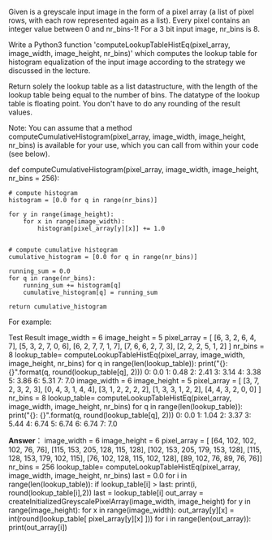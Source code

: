 Given is a greyscale input image in the form of a pixel array (a list of pixel rows, with each row represented again as a list). Every pixel contains an integer value between 0 and nr_bins-1! For a 3 bit input image, nr_bins is 8.

Write a Python3 function 'computeLookupTableHistEq(pixel_array, image_width, image_height, nr_bins)' which computes the lookup table for histogram equalization of the input image according to the strategy we discussed in the lecture.

Return solely the lookup table as a list datastructure, with the length of the lookup table being equal to the number of bins. The datatype of the lookup table is floating point. You don't have to do any rounding of the result values.



Note: You can assume that a method computeCumulativeHistogram(pixel_array, image_width, image_height, nr_bins) is available for your use, which you can call from within your code (see below).


def computeCumulativeHistogram(pixel_array, image_width, image_height, nr_bins = 256):

    # compute histogram
    histogram = [0.0 for q in range(nr_bins)]
    
    for y in range(image_height):
        for x in range(image_width):
            histogram[pixel_array[y][x]] += 1.0


    # compute cumulative histogram
    cumulative_histogram = [0.0 for q in range(nr_bins)]

    running_sum = 0.0
    for q in range(nr_bins):
        running_sum += histogram[q]
        cumulative_histogram[q] = running_sum

    return cumulative_histogram

For example:

Test	Result
image_width = 6
image_height = 5
pixel_array = [ [6, 3, 2, 6, 4, 7], 
                [5, 3, 2, 7, 0, 6], 
                [6, 2, 7, 7, 1, 7], 
                [7, 6, 6, 2, 7, 3], 
                [2, 2, 2, 5, 1, 2] ]
nr_bins = 8
lookup_table= computeLookupTableHistEq(pixel_array, image_width, image_height, nr_bins)
for q in range(len(lookup_table)):
   print("{}: {}".format(q, round(lookup_table[q], 2)))
0: 0.0
1: 0.48
2: 2.41
3: 3.14
4: 3.38
5: 3.86
6: 5.31
7: 7.0
image_width = 6
image_height = 5
pixel_array = [ [3, 7, 2, 3, 2, 3], 
                [0, 4, 3, 1, 4, 4], 
                [3, 1, 2, 2, 2, 2], 
                [1, 3, 3, 1, 2, 2], 
                [4, 4, 3, 2, 0, 0] ]
nr_bins = 8
lookup_table= computeLookupTableHistEq(pixel_array, image_width, image_height, nr_bins)
for q in range(len(lookup_table)):
   print("{}: {}".format(q, round(lookup_table[q], 2)))
0: 0.0
1: 1.04
2: 3.37
3: 5.44
4: 6.74
5: 6.74
6: 6.74
7: 7.0


**Answer**：
image_width = 6
image_height = 6
pixel_array = [ [64, 102, 102, 102, 76, 76],
                [115, 153, 205, 128, 115, 128],
                [102, 153, 205, 179, 153, 128],
                [115, 128, 153, 179, 102, 115],
                [76, 102, 128, 115, 102, 128],
                [89, 102, 76, 89, 76, 76]]
nr_bins = 256
lookup_table= computeLookupTableHistEq(pixel_array, image_width, image_height, nr_bins)
last = 0.0
for i in range(len(lookup_table)):
   if lookup_table[i] > last:
      print(i, round(lookup_table[i],2))
      last = lookup_table[i]
out_array = createInitializedGreyscalePixelArray(image_width, image_height)
for y in range(image_height):
   for x in range(image_width):
      out_array[y][x] = int(round(lookup_table[ pixel_array[y][x] ]))
for i in range(len(out_array)):
   print(out_array[i])